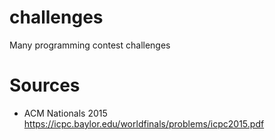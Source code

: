 # challenges
Many programming contest challenges

# Sources
- ACM Nationals 2015 https://icpc.baylor.edu/worldfinals/problems/icpc2015.pdf
